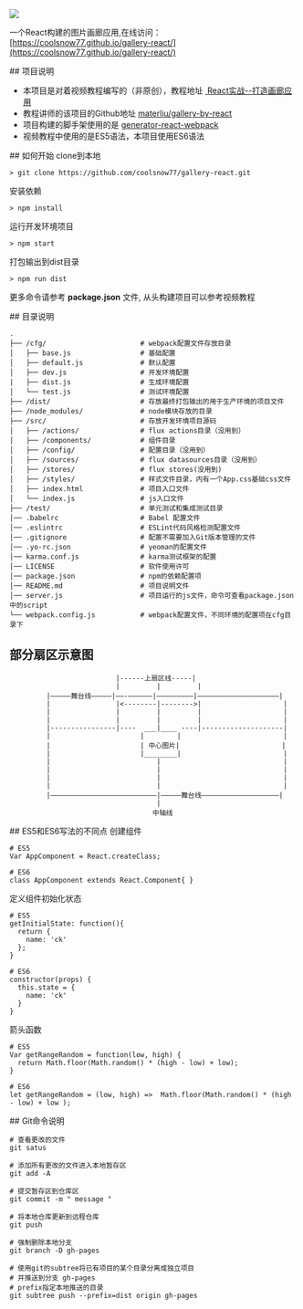 ![](https://cloud.githubusercontent.com/assets/8199343/21839217/816ed572-d811-11e6-8126-c6ab66d0d9aa.png)

一个React构建的图片画廊应用,在线访问：[https://coolsnow77.github.io/gallery-react/](https://coolsnow77.github.io/gallery-react/)

## 项目说明
- 本项目是对着视频教程编写的（非原创），教程地址 [ React实战--打造画廊应用](http://www.imooc.com/learn/507)
- 教程讲师的该项目的Github地址 [materliu/gallery-by-react](https://github.com/materliu/gallery-by-react)
- 项目构建的脚手架使用的是 [generator-react-webpack](https://github.com/react-webpack-generators/generator-react-webpack)
- 视频教程中使用的是ES5语法，本项目使用ES6语法




## 如何开始
clone到本地
```
> git clone https://github.com/coolsnow77/gallery-react.git
```
安装依赖
```
> npm install
```

运行开发环境项目
```
> npm start
```
打包输出到dist目录
```
> npm run dist
```
更多命令请参考 **package.json** 文件, 从头构建项目可以参考视频教程

## 目录说明
```shell
.
├── /cfg/                       # webpack配置文件存放目录
│   ├── base.js                 # 基础配置
│   ├── default.js              # 默认配置
│   ├── dev.js                  # 开发环境配置
|   ├── dist.js                 # 生成环境配置
│   └── test.js                 # 测试环境配置
├── /dist/                      # 存放最终打包输出的用于生产环境的项目文件
├── /node_modules/              # node模块存放的目录
├── /src/                       # 存放开发环境项目源码
│   ├── /actions/               # flux actions目录（没用到）
│   ├── /components/            # 组件目录
│   ├── /config/                # 配置目录（没用到）
│   ├── /sources/               # flux datasources目录（没用到）
│   ├── /stores/                # flux stores(没用到)
│   ├── /styles/                # 样式文件目录，内有一个App.css基础css文件
│   ├── index.html              # 项目入口文件
│   └── index.js                # js入口文件
├── /test/                      # 单元测试和集成测试目录
│── .babelrc                    # Babel 配置文件
│── .eslintrc                   # ESLint代码风格检测配置文件
│── .gitignore                  # 配置不需要加入Git版本管理的文件
│── .yo-rc.json                 # yeoman的配置文件
│── karma.conf.js               # karma测试框架的配置
│── LICENSE                     # 软件使用许可
│── package.json                # npm的依赖配置项
│── README.md                   # 项目说明文件
│── server.js                   # 项目运行的js文件，命令可查看package.json中的script
└── webpack.config.js           # webpack配置文件，不同环境的配置项在cfg目录下
```

## 部分扇区示意图
```
                          |------上扇区线-----|
                          |         |         |
         |—————舞台线—————|——-——————|—————————|————————————————————|
         |                |<--------|-------->|                    |
         |                |         |         |                    |
         |                |         |         |                    |
         |----------------|----  ___|____ ----|--------------------|
         |                      |        |                         |
         |                      | 中心图片|                         |
         |                      |________|                         |
         |                          |                              |
         |                          |                              |
         |                          |                              |
         |                          |                              |
         |——————————————————————————|—————舞台线———————————————————|
                                    |
                                   中轴线
```

## ES5和ES6写法的不同点
创建组件
```shell
# ES5
Var AppComponent = React.createClass;

# ES6
class AppComponent extends React.Component{ }
```
定义组件初始化状态
```shell
# ES5
getInitialState: function(){
  return {
    name: 'ck'
  };
}

# ES6
constructor(props) {
  this.state = {
    name: 'ck'
  }
}
```
箭头函数
```shell
# ES5
Var getRangeRandom = function(low, high) {
  return Math.floor(Math.random() * (high - low) + low);
}

# ES6
let getRangeRandom = (low, high) =>  Math.floor(Math.random() * (high - low) + low );
```


## Git命令说明
```shell
# 查看更改的文件
git satus

# 添加所有更改的文件进入本地暂存区
git add -A

# 提交暂存区到仓库区
git commit -m " message "

# 将本地仓库更新到远程仓库
git push

# 强制删除本地分支
git branch -D gh-pages

# 使用git的subtree将已有项目的某个目录分离成独立项目
# 并推送到分支 gh-pages
# prefix指定本地推送的目录
git subtree push --prefix=dist origin gh-pages
```
